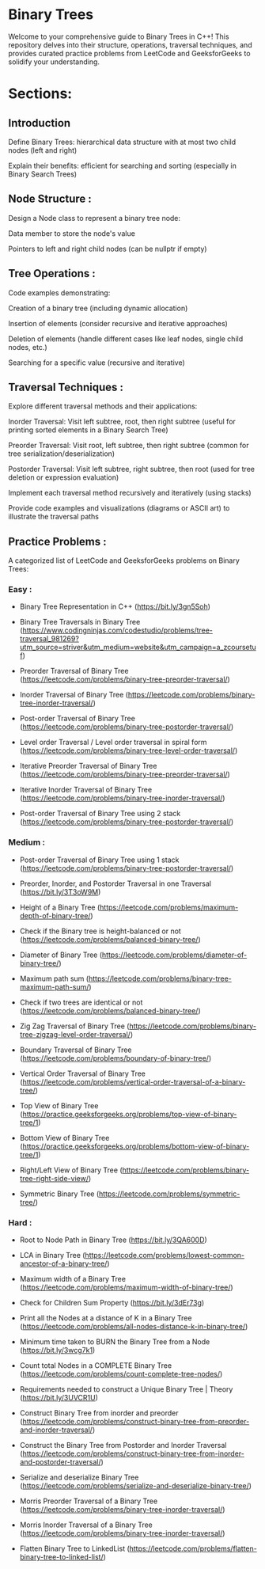 # Binary Trees

Welcome to your comprehensive guide to Binary Trees in C++! This repository delves into their structure, operations, traversal techniques, and provides curated practice problems from LeetCode and GeeksforGeeks to solidify your understanding.

# Sections:

## Introduction

Define Binary Trees: hierarchical data structure with at most two child nodes (left and right)

Explain their benefits: efficient for searching and sorting (especially in Binary Search Trees)

## Node Structure : 

Design a Node class to represent a binary tree node:

Data member to store the node's value

Pointers to left and right child nodes (can be nullptr if empty)

## Tree Operations :

Code examples demonstrating:

Creation of a binary tree (including dynamic allocation)

Insertion of elements (consider recursive and iterative approaches)

Deletion of elements (handle different cases like leaf nodes, single child nodes, etc.)

Searching for a specific value (recursive and iterative)

## Traversal Techniques :

Explore different traversal methods and their applications:

Inorder Traversal: Visit left subtree, root, then right subtree (useful for printing sorted elements in a Binary Search Tree)

Preorder Traversal: Visit root, left subtree, then right subtree (common for tree serialization/deserialization)

Postorder Traversal: Visit left subtree, right subtree, then root (used for tree deletion or expression evaluation)

Implement each traversal method recursively and iteratively (using stacks)

Provide code examples and visualizations (diagrams or ASCII art) to illustrate the traversal paths

## Practice Problems :

A categorized list of LeetCode and GeeksforGeeks problems on Binary Trees:

### Easy :

- Binary Tree Representation in C++ (https://bit.ly/3gn5Soh)

- Binary Tree Traversals in Binary Tree (https://www.codingninjas.com/codestudio/problems/tree-traversal_981269?utm_source=striver&utm_medium=website&utm_campaign=a_zcoursetuf)

- Preorder Traversal of Binary Tree (https://leetcode.com/problems/binary-tree-preorder-traversal/)

- Inorder Traversal of Binary Tree (https://leetcode.com/problems/binary-tree-inorder-traversal/)

- Post-order Traversal of Binary Tree (https://leetcode.com/problems/binary-tree-postorder-traversal/)

- Level order Traversal / Level order traversal in spiral form (https://leetcode.com/problems/binary-tree-level-order-traversal/)

- Iterative Preorder Traversal of Binary Tree (https://leetcode.com/problems/binary-tree-preorder-traversal/)

- Iterative Inorder Traversal of Binary Tree (https://leetcode.com/problems/binary-tree-inorder-traversal/)

- Post-order Traversal of Binary Tree using 2 stack (https://leetcode.com/problems/binary-tree-postorder-traversal/)

### Medium :

- Post-order Traversal of Binary Tree using 1 stack (https://leetcode.com/problems/binary-tree-postorder-traversal/)

- Preorder, Inorder, and Postorder Traversal in one Traversal (https://bit.ly/3T3oW9M)

- Height of a Binary Tree (https://leetcode.com/problems/maximum-depth-of-binary-tree/)

- Check if the Binary tree is height-balanced or not (https://leetcode.com/problems/balanced-binary-tree/)

- Diameter of Binary Tree (https://leetcode.com/problems/diameter-of-binary-tree/)

- Maximum path sum (https://leetcode.com/problems/binary-tree-maximum-path-sum/)

- Check if two trees are identical or not (https://leetcode.com/problems/balanced-binary-tree/)

- Zig Zag Traversal of Binary Tree (https://leetcode.com/problems/binary-tree-zigzag-level-order-traversal/)

- Boundary Traversal of Binary Tree (https://leetcode.com/problems/boundary-of-binary-tree/)

- Vertical Order Traversal of Binary Tree (https://leetcode.com/problems/vertical-order-traversal-of-a-binary-tree/)

- Top View of Binary Tree (https://practice.geeksforgeeks.org/problems/top-view-of-binary-tree/1)

- Bottom View of Binary Tree (https://practice.geeksforgeeks.org/problems/bottom-view-of-binary-tree/1)

- Right/Left View of Binary Tree (https://leetcode.com/problems/binary-tree-right-side-view/)

- Symmetric Binary Tree (https://leetcode.com/problems/symmetric-tree/)

### Hard :

- Root to Node Path in Binary Tree (https://bit.ly/3QA600D)

- LCA in Binary Tree (https://leetcode.com/problems/lowest-common-ancestor-of-a-binary-tree/)

- Maximum width of a Binary Tree (https://leetcode.com/problems/maximum-width-of-binary-tree/)

- Check for Children Sum Property (https://bit.ly/3dEr73g)

- Print all the Nodes at a distance of K in a Binary Tree (https://leetcode.com/problems/all-nodes-distance-k-in-binary-tree/)

- Minimum time taken to BURN the Binary Tree from a Node (https://bit.ly/3wcg7k1)

- Count total Nodes in a COMPLETE Binary Tree (https://leetcode.com/problems/count-complete-tree-nodes/)

- Requirements needed to construct a Unique Binary Tree | Theory (https://bit.ly/3UVCR1U)

- Construct Binary Tree from inorder and preorder (https://leetcode.com/problems/construct-binary-tree-from-preorder-and-inorder-traversal/)

- Construct the Binary Tree from Postorder and Inorder Traversal (https://leetcode.com/problems/construct-binary-tree-from-inorder-and-postorder-traversal/)

- Serialize and deserialize Binary Tree (https://leetcode.com/problems/serialize-and-deserialize-binary-tree/)

- Morris Preorder Traversal of a Binary Tree (https://leetcode.com/problems/binary-tree-inorder-traversal/)

- Morris Inorder Traversal of a Binary Tree (https://leetcode.com/problems/binary-tree-inorder-traversal/)

- Flatten Binary Tree to LinkedList (https://leetcode.com/problems/flatten-binary-tree-to-linked-list/)



